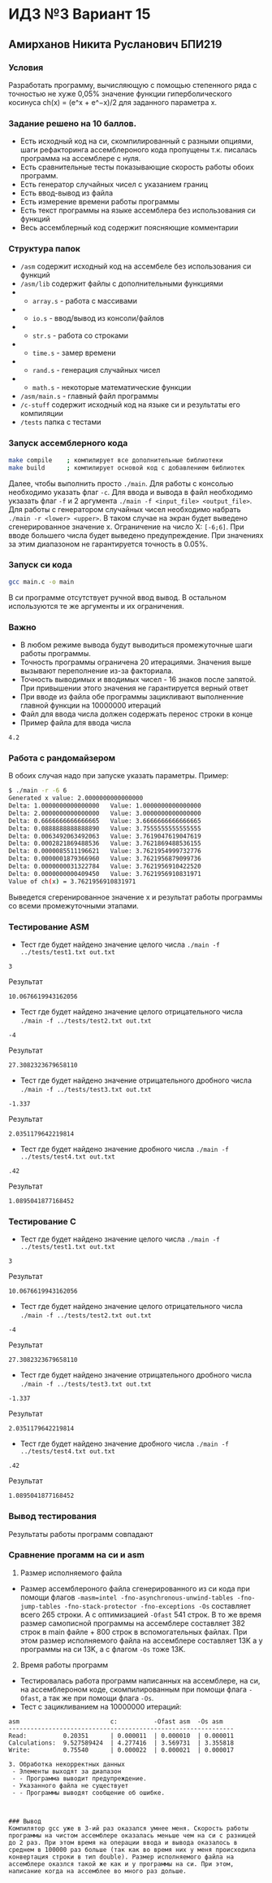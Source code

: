 # ИДЗ №3 Вариант 15
## Амирханов Никита Русланович БПИ219

### Условия
Разработать программу, вычисляющую с помощью степенного ряда
с точностью не хуже 0,05% значение функции гиперболического
косинуса ch(x) = (e^x + e^−x)/2 для заданного параметра x.

### Задание решено на 10 баллов.
 - Есть исходный код на си, скомпилированный с разными опциями, шаги рефакторинга ассемблероного кода пропущены т.к. писалась программа на ассемблере с нуля.
 - Есть сравнительные тесты показывающие скорость работы обоих программ.
 - Есть генератор случайных чисел с указанием границ
 - Есть ввод-вывод из файла
 - Есть измерение времени работы программы
 - Есть текст программы на языке ассемблера без использования си функций
 - Весь ассемблерный код содержит поясняющие комментарии

### Структура папок
 - `/asm` содержит исходный код на ассембеле без использования си функций
 - `/asm/lib` содержит файлы с дополнительными функциями
 - - `array.s` - работа с массивами
 - - `io.s` - ввод/вывод из консоли/файлов
 - - `str.s` - работа со строками
 - - `time.s` - замер времени
 - - `rand.s` - генерация случайных чисел
 - - `math.s` - некоторые математические функции
 - `/asm/main.s` - главный файл программы
 - `/c-stuff` содержит исходный код на языке си и результаты его компиляции
 - `/tests` папка с тестами

### Запуск ассемблерного кода
```sh
make compile    ; компилирует все дополнительные библиотеки
make build      ; компилирует основой код с добавлением библиотек
```
Далее, чтобы выполнить просто `./main`. Для работы с консолью необходимо указать флаг `-c`. Для ввода и вывода в файл необходимо укзазать флаг `-f` и 2 аргумента `./main -f <input_file> <output_file>`. Для работы с генератором случайных чисел необходимо набрать `./main -r <lower> <upper>`. В таком случае на экран будет выведено сгенерированное значение x. Ограничение на число X: `[-6;6]`. При вводе большего числа будет выведено предупреждение. При значениях за этим диапазоном не гарантируется точность в 0.05%.

### Запуск си кода
```sh
gcc main.c -o main
```
В си программе отсутствует ручной ввод вывод. В остальном используются те же аргументы и их ограничения.

### Важно
 - В любом режиме вывода будут выводиться промежуточные шаги работы программы.
 - Точность программы ограничена 20 итерациями. Значения выше вызывают переполнение из-за факториала.
 - Точность выводимых и вводимых чисел - 16 знаков после запятой. При привышении этого значения не гарантируется верный ответ
 - При вводе из файла обе программы зацикливают выполненние главной функции на 10000000 итераций
 - Файл для ввода числа должен содержать перенос строки в конце
 - Пример файла для ввода числа
```
4.2

```

### Работа с рандомайзером
В обоих случая надо при запуске указать параметры. Пример:
```sh
$ ./main -r -6 6
Generated x value: 2.0000000000000000
Delta: 1.0000000000000000   Value: 1.0000000000000000
Delta: 2.0000000000000000   Value: 3.0000000000000000
Delta: 0.6666666666666665   Value: 3.6666666666666665
Delta: 0.0888888888888890   Value: 3.7555555555555555
Delta: 0.0063492063492063   Value: 3.7619047619047619
Delta: 0.0002821869488536   Value: 3.7621869488536155
Delta: 0.0000085511196621   Value: 3.7621954999732776
Delta: 0.0000001879366960   Value: 3.7621956879099736
Delta: 0.0000000031322784   Value: 3.7621956910422520
Delta: 0.0000000000409450   Value: 3.7621956910831971
Value of ch(x) = 3.7621956910831971
```
Выведется сгеренированное значение x и результат работы программы со всеми промежуточными этапами.

### Тестирование ASM
 - Тест где будет найдено значение целого числа `./main -f ../tests/test1.txt out.txt`
 ```
 3
 ```
 Результат
 ```
 10.0676619943162056
 ```
 - Тест где будет найдено значение целого отрицательного числа `./main -f ../tests/test2.txt out.txt`
 ```
 -4
 ```
 Результат
 ```
 27.3082323679658110
 ```
 - Тест где будет найдено значение отрицательного дробного числа `./main -f ../tests/test3.txt out.txt`
 ```
 -1.337
 ```
 Результат
 ```
 2.0351179642219814
 ```
 - Тест где будет найдено значение дробного числа `./main -f ../tests/test4.txt out.txt`
 ```
 .42
 ```
 Результат
 ```
 1.0895041877168452
 ```

### Тестирование C
 - Тест где будет найдено значение целого числа `./main -f ../tests/test1.txt out.txt`
 ```
 3
 ```
 Результат
 ```
 10.0676619943162056
 ```
 - Тест где будет найдено значение целого отрицательного числа `./main -f ../tests/test2.txt out.txt`
 ```
 -4
 ```
 Результат
 ```
 27.3082323679658110
 ```
 - Тест где будет найдено значение отрицательного дробного числа `./main -f ../tests/test3.txt out.txt`
 ```
 -1.337
 ```
 Результат
 ```
 2.0351179642219814
 ```
 - Тест где будет найдено значение дробного числа `./main -f ../tests/test4.txt out.txt`
 ```
 .42
 ```
 Результат
 ```
 1.0895041877168452
 ```

### Вывод тестирования
Результаты работы программ совпадают

### Сравнение прогамм на си и asm
1. Размер исполняемого файла
 - Размер ассемблероного файла сгенерированного из си кода при помощи флагов `-masm=intel -fno-asynchronous-unwind-tables -fno-jump-tables -fno-stack-protector -fno-exceptions -Os` составляет всего 265 строки. А с оптимизацией `-Ofast` 541 строк. В то же время размер самописной программы на ассемблере составляет 382 строк в main файле + 800 строк в вспомогательных файлах. При этом размер исполняемого файла на ассемблере составляет 13K а у программы на си 13K, а с флагом `-Os` тоже 13K.
2. Время работы программ 
 - Тестировалась работа программ написанных на ассемблере, на си, на ассемблероном коде, скомпилированным при помощи флага `-Ofast`, а так же при помощи флага `-Os`.
 - Тест с зацикливанием на 10000000 итераций:
 ```
asm                         c:          -Ofast asm  -Os asm  
--------------------------------------------------------------
Read:          0.20351      | 0.000011  | 0.000010  | 0.000011
Calculations:  9.527589424  | 4.277416  | 3.569731  | 3.355818
Write:         0.75540      | 0.000022  | 0.000021  | 0.000017

 3. Обработка некорректных данных
  - Элементы выходят за диапазон
  - - Программа выводит предупреждение.
  - Указанного файла не существует
  - - Программы выводят сообщение об ошибке.



### Вывод
Компилятор gcc уже в 3-ий раз оказался умнее меня. Скорость работы программы на чистом ассемблере оказалась меньше чем на си с разницей до 2 раз. При этом время на операции ввода и вывода оказалось в среднем в 100000 раз больше (так как во время них у меня происходила конвертация строки в тип double). Размер исполняемого файла на ассемблере оказлся такой же как и у программы на си. При этом, написание когда на ассемблее во много раз дольше.